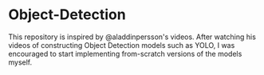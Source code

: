 # Object-Detection
This repository is inspired by @aladdinpersson's videos. After watching his videos of constructing Object Detection models such as YOLO, I was encouraged to start implementing from-scratch versions of the models myself.
